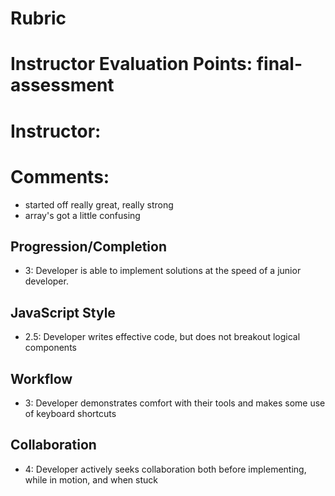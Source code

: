 # Rubric
# Instructor Evaluation Points: final-assessment
# Instructor:
# Comments:

- started off really great, really strong
- array's got a little confusing

## Progression/Completion

* 3: Developer is able to implement solutions at the speed of a junior developer.

## JavaScript Style

* 2.5: Developer writes effective code, but does not breakout logical components

## Workflow

* 3: Developer demonstrates comfort with their tools and makes some use of keyboard shortcuts

## Collaboration

* 4: Developer actively seeks collaboration both before implementing, while in motion, and when stuck
